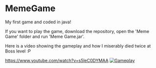 MemeGame
========

My first game and coded in java!

If you want to play the game, download the repository, open the 'Meme Game' folder and run 'Meme Game.jar'.

Here is a video showing the gameplay and how I miserably died twice at Boss level :P

https://www.youtube.com/watch?v=s5leC0DYMAA
[![Gameplay](http://img.youtube.com/vi/s5leC0DYMAA/0.jpg)](http://www.youtube.com/watch?v=s5leC0DYMAA)




